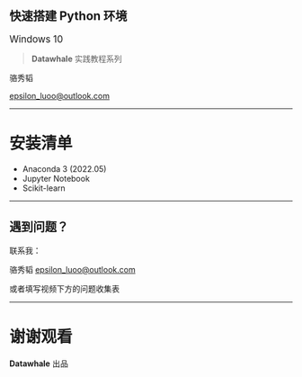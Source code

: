 ## 快速搭建 Python 环境
<big>Windows 10</big>
> **Datawhale** 实践教程系列

骆秀韬

epsilon_luoo@outlook.com

---
# 安装清单
- Anaconda 3 (2022.05)
- Jupyter Notebook
- Scikit-learn 

---
## 遇到问题？
联系我：

骆秀韬 epsilon_luoo@outlook.com

或者填写视频下方的问题收集表

---
# 谢谢观看
**Datawhale** 出品